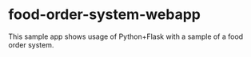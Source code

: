 # food-order-system-webapp
This sample app shows usage of Python+Flask with a sample of a food order system.
